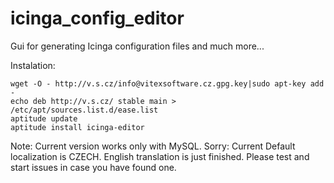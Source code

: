 icinga_config_editor
====================

Gui for generating Icinga configuration files and much more...

Instalation:

    wget -O - http://v.s.cz/info@vitexsoftware.cz.gpg.key|sudo apt-key add -
    echo deb http://v.s.cz/ stable main > /etc/apt/sources.list.d/ease.list
    aptitude update
    aptitude install icinga-editor

Note: Current version works only with MySQL.
Sorry: Current Default localization is CZECH. English translation is just finished. Please test and start issues in case you have found one.

